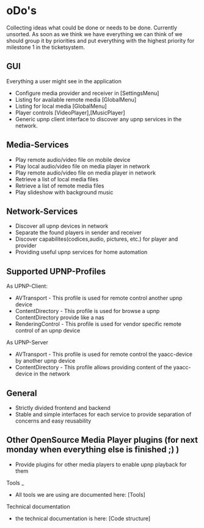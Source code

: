 oDo's
=
Collecting ideas what could be done or needs to be done. Currently unsorted. As soon as we think we have everything we can think of we should group it by priorities and put everything with the highest priority for milestone 1 in the ticketsystem.

GUI
-
Everything a user might see in the application

* Configure media provider and receiver in [SettingsMenu]
* Listing for available remote media [GlobalMenu]
* Listing for local media [GlobalMenu]
* Player controls [VideoPlayer],[MusicPlayer]
* Generic upnp client interface to discover any upnp services in the network.  

Media-Services
-
* Play remote audio/video file on mobile device
* Play local audio/video file on media player in network
* Play remote audio/video file on media player in network
* Retrieve a list of local media files
* Retrieve a list of remote media files
* Play slideshow with background music

Network-Services
-
* Discover all upnp devices in network
* Separate the found players in sender and receiver
* Discover capabilites(codices,audio, pictures, etc.) for player and provider
* Providing useful upnp services for home automation


Supported UPNP-Profiles
-
As UPNP-Client:

* AVTransport - This profile is used for remote control another upnp device
* ContentDirectory - This profile is used for browse a upnp ContentDirectory provide like a nas
* RenderingControl - This profile is used for vendor specific remote control of an upnp device

As UPNP-Server
* AVTransport - This profile is used for remote control the yaacc-device by another upnp device
* ContentDirectory - This profile allows providing content of the yaacc-device in the network



General
-
* Strictly divided frontend and backend
* Stable and simple interfaces for each service to provide separation of concerns and easy reusability

Other OpenSource Media Player plugins (for next monday when everything else is finished ;) )
-
* Provide plugins for other media players to enable upnp playback for them

Tools
_
* All tools we are using are documented here: [Tools]

Technical documentation
* the technical documentation is here: [Code structure]  

